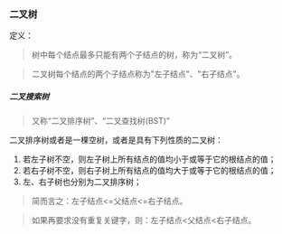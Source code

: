 ### 二叉树

定义：
>树中每个结点最多只能有两个子结点的树，称为“二叉树”。

>二叉树每个结点的两个子结点称为"左子结点"、"右子结点"。

##### 二叉搜索树
>又称“二叉排序树”、“二叉查找树(BST)”

二叉排序树或者是一棵空树，或者是具有下列性质的二叉树：

1. 若左子树不空，则左子树上所有结点的值均小于或等于它的根结点的值；
2. 若右子树不空，则右子树上所有结点的值均大于或等于它的根结点的值；
3. 左、右子树也分别为二叉排序树；

>简而言之：左子结点<=父结点<=右子结点。

>如果再要求没有重复关键字，则：左子结点<父结点<右子结点。